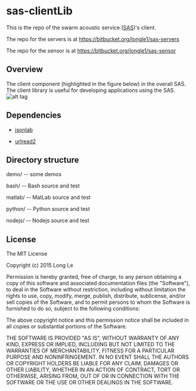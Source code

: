 # sas-clientLib

This is the repo of the swarm acoustic service ([SAS](http://acoustic.ifp.illinois.edu))'s client.

The repo for the servers is at https://bitbucket.org/longle1/sas-servers

The repo for the sensor is at https://bitbucket.org/longle1/sas-sensor

## Overview
The client component (highlighted in the figure below) in the overall SAS. The client library is useful for developing applications using the SAS.
![alt tag](https://github.com/long0612/sas-clientLib/blob/master/fig3.png)

## Dependencies

* [jsonlab](http://www.mathworks.com/matlabcentral/fileexchange/33381-jsonlab--a-toolbox-to-encode-decode-json-files)

* [urlread2](http://www.mathworks.com/matlabcentral/fileexchange/35693-urlread2)

## Directory structure

demo/ -- some demos

bash/ -- Bash source and test

matlab/ -- MatLab source and test

python/ -- Python source and test

nodejs/ -- Nodejs source and test

## License
The MIT License

Copyright (c) 2015 Long Le

Permission is hereby granted, free of charge, to any person obtaining a copy of this software and associated documentation files (the "Software"), to deal in the Software without restriction, including without limitation the rights to use, copy, modify, merge, publish, distribute, sublicense, and/or sell copies of the Software, and to permit persons to whom the Software is furnished to do so, subject to the following conditions:

The above copyright notice and this permission notice shall be included in all copies or substantial portions of the Software.

THE SOFTWARE IS PROVIDED "AS IS", WITHOUT WARRANTY OF ANY KIND, EXPRESS OR IMPLIED, INCLUDING BUT NOT LIMITED TO THE WARRANTIES OF MERCHANTABILITY, FITNESS FOR A PARTICULAR PURPOSE AND NONINFRINGEMENT. IN NO EVENT SHALL THE AUTHORS OR COPYRIGHT HOLDERS BE LIABLE FOR ANY CLAIM, DAMAGES OR OTHER LIABILITY, WHETHER IN AN ACTION OF CONTRACT, TORT OR OTHERWISE, ARISING FROM, OUT OF OR IN CONNECTION WITH THE SOFTWARE OR THE USE OR OTHER DEALINGS IN THE SOFTWARE.
